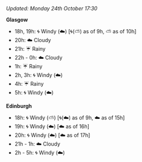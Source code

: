 *Updated: Monday 24th October 17:30*

**Glasgow**

* 18h, 19h: :cyclone: Windy (:cloud:) [:cyclone:(:partly_sunny:) as of 9h, :partly_sunny: as of 10h]
* 20h: :cloud: Cloudy
* 21h: :umbrella: Rainy
* 22h - 0h: :cloud: Cloudy
* 1h: :umbrella: Rainy
* 2h, 3h: :cyclone: Windy (:cloud:)
* 4h: :umbrella: Rainy
* 5h: :cyclone: Windy (:cloud:)

**Edinburgh**

* 18h: :cyclone: Windy (:partly_sunny:) [:cyclone:(:cloud:) as of 9h, :cloud: as of 15h]
* 19h: :cyclone: Windy (:cloud:) [:cloud: as of 16h]
* 20h: :cyclone: Windy (:cloud:) [:cloud: as of 17h]
* 21h - 1h: :cloud: Cloudy
* 2h - 5h: :cyclone: Windy (:cloud:)
